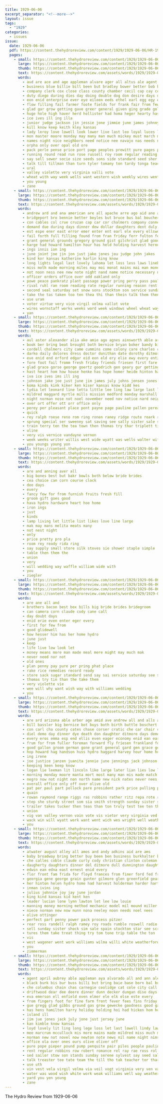 ```yaml
---
title: 1929-06-06
excerpt_separator: "<!--more-->"
layout: issue
tags:
  - "1929"
categories:
  - issues
issue:
  date: 1929-06-06
  pdf: https://content.thehydroreview.com/content/1929/1929-06-06/HR-1929-06-06.pdf
  pages:
    - small: https://content.thehydroreview.com/content/1929/1929-06-06/small/HR-1929-06-06-01.jpg
      large: https://content.thehydroreview.com/content/1929/1929-06-06/large/HR-1929-06-06-01.jpg
      thumb: https://content.thehydroreview.com/content/1929/1929-06-06/thumbnails/HR-1929-06-06-01.jpg
      text: https://content.thehydroreview.com/assets/words/1929/1929-06-06/HR-1929-06-06-01.txt
      words:
        - aud are ace and age appleman alvare ager all altus ale agent
        - business blue billie bill been but bradley bower better bob badge both boys back bertha bride burnett bills body broad bassler brown brought big billy bow best bac brides baby bruce bess bucklin boy
        - company clerk cox close class county chamber cecil cap cay course cayton can campbell cody cast cheap clyde city con caddo church cummins cash corr crease came curtain character claude cant cumins council come cot capi count comanche cost
        - duty diego during dies day doing double dog don desire days deal doris done does demand dav dairy davi deeds driftwood down duet dunn della
        - eon enid enterprise ever eye eileen eeds ethel earl egg egy every elton else eap east
        - flow filling fail farmer foote fields for frank fair from few frost friends field foot flower found felton file ford folks fore far fear friend feather frida friday
        - glad gar grow getting gave greer general given ging grade golden groom griffith glidewell garden genera good gress
        - huge hole high haver herd hollister had homa heger hearty has how herman home hens henke hydro hard human harmon house head hed hen her him hoppe held hamilton holter herbert
        - ice ives ill ing illa
        - junior judge jackson jin jessie jone jimmie june james johnny just jack
        - kill know keep keith kley kansas
        - lady leroy love lowell look lower live last leo loyal luces lin life lou list labor light leader latter legal lan let ligh lay leva little
        - mon master moore monday may many man much mickey must march mountain mash might margaret maurice miller mow masi matter made more mony market mann mcbride
        - names night nice neighbors need notice nee navajo nas needs never not nor now nim new
        - orpha only over opal old ore
        - pack perle pense price port page peoples prewitt pure pages pitzer paper power present poot pro phyllis plant pay payne pride pauline profit part palmer people per promise piece
        - running round read run rose russell roy room regular reading red rogers road roses rog rent raney
        - say sell sewer socie size seeds sons side standard seed sher san she sup such sherwood streets second sherman song sandy saturday story store sal sui show summer scout samples south struck soul stohl sue sale sito sense stead stage seon school sarr seem sheriff sam states starring sunday see strong said station seo
        - talk till tillman than turn tyler tomany ton tardy tonga teach ten then ting tail teacher tie too takes tiny town tal tender ties the thing tay tale trainer take them
        - ural
        - valley violette very virginia valli vote
        - wheat with way week wells want western wish weekly wires went wood welcome will wash west wil well work weeks wayne washita words while water wear wait was
        - you young
        - zane
    - small: https://content.thehydroreview.com/content/1929/1929-06-06/small/HR-1929-06-06-02.jpg
      large: https://content.thehydroreview.com/content/1929/1929-06-06/large/HR-1929-06-06-02.jpg
      thumb: https://content.thehydroreview.com/content/1929/1929-06-06/thumbnails/HR-1929-06-06-02.jpg
      text: https://content.thehydroreview.com/assets/words/1929/1929-06-06/HR-1929-06-06-02.txt
      words:
        - andrew ard and ana american are all apache arre ago aid ane app allis ala
        - bridgeport bro bennie better boyles but bruce bus bal boucher big bethel block bills busi been bridge bill
        - con cables col crue cruzan cap car cor chalmers company connet che cart came carter council carl cummins city character cover cousin clerk coast chas cassie can cha chinery case county crosswhite call chris current cause
        - demand due during days dinner dew dollar daughters dent duly derby day doris date doti
        - est espe ener east error emer enter ent earl ele every ellsworth
        - fail forth full filling found from fran friday ferr fulton force froese first fellows few for
        - grant general grounds gregory ground gist gilchrist glad good gaines
        - harge had howard hamilton hour has held holding harvest herndon her hydro hinton hold horse home holes him hall hudson house heater hand henty haye harris
        - ings innis ion ing
        - june joint joe jin jon just jake jones jou judge john jakes
        - kind kor kansas katherine karlin king know
        - long lights legal last lovely lahoma let loss less laws linebarger lay lines leys lydia light landon lier lindemann little lim lead large lowell
        - miss moth made morning miles may moi monat mains mai man money most mand meter mexico mayor
        - not noon ness nee new note night nand name notice necessary now
        - officer orders office over odd oakland only
        - powe peace pankratz plant passage power pring perry pass pauline poles pearl pyles people part paynes public president person pose per proper port pipes pay payment pla price
        - rival ruhl ran room reading rate regular running reason rent red rest render raetz rey
        - second seal saturday set snow sons stockton son service sunday sullens side stand sumer subject said still seven streets stamp see six south special selling stephens square ser sun street station such sum sister state shall servi
        - take the tas taken too ten thea thi than thein talk them then test
        - use uram
        - voter virtue very vice virgil velma vallot vote
        - wires wornstaff works weeks word week windows wheel wheat ways way words west wit water wire with woodward white was will western
        - yan
    - small: https://content.thehydroreview.com/content/1929/1929-06-06/small/HR-1929-06-06-03.jpg
      large: https://content.thehydroreview.com/content/1929/1929-06-06/large/HR-1929-06-06-03.jpg
      thumb: https://content.thehydroreview.com/content/1929/1929-06-06/thumbnails/HR-1929-06-06-03.jpg
      text: https://content.thehydroreview.com/assets/words/1929/1929-06-06/HR-1929-06-06-03.txt
      words:
        - aul aster alexander alia ake amie ago agnes ainsworth able are ard all aris alex and alfred alpha ana ain apache alva albert
        - book ber bring beat brought both bernice bryan boker bandy bickerstaff buyers buy braly bal baby been butler buel brother barrett business big boucher ben brecht ballew bushman better back blum bergen but bradley
        - cordell chalmers city came cummins come colony care charles caller cope clayton carpenter call carl crosswhite carly claude child chester cree cool cotton chow cha cost cedar carter carnegie custer concho cox can corn clinton
        - darko daily dolores dress doctor dunithan date dorothy ditmore daughter days day dollar dun dinner dee dave dockery din
        - eve enid end erford edgar eid eon eld ery elie ewy every entz ear eno
        - fore foot fail fromm fresh friday friends friesen first fare forest fleeman ferguson frank fam frost friend for from folks follo fau fate far fry
        - glad grace gorse george goertz goodrich gen geary gur getting gee going good
        - hast heart hom how house henke has hope homer heide hinton hater hour high henry hatfield hollister hoffman hall her harri har hydro harper head hed hole home heres hamilton herman happy had hunter homes
        - iva ice ives ims ill ing
        - johnson jake joe just june jim james july johns jensen jones jing john
        - koma kinds kink kiker ken kiser kansas know kidd kes
        - lydia let leonard line letta little lee ling law large last leola laud lila label liggett laho long lot lay louis
        - mildred maggard myrtle mills mission medford monday marshall montgomery mass man miss mound miller made members missouri mis morning may malia maynard mash more much
        - night norman nose not noel november need nov notice nard neighbor nephew newton nick north noon nims now new
        - over ort offer ott orr office only
        - perey per pleasant place pont payne page pauline pallen perea pounds pennington pound price pay pittsburg paxton pile penner present part
        - quick
        - rey ralph roese reno rom ring ronen raney ridge route roark reber race regular rest roy rowan ribe ruth rust ready res ram rand
        - sprung special ser sweeney sat saving see sally sister sale stockwell sone season shanks sell sal sunda sen store still son smith six sam stroud soon steve school seger sun silk stroke she silks surprise service sunday smiling sullivan stills sons saturday scot set spain sit
        - train terry ten the tea town then thomas try thar triplett tipton than times tha tim tor take tobe
        - uline
        - very vis vernice vanduyne vernon
        - week weeks writer willis west wide wyatt was wells walter wife william walker while will way with willoughby ward went warkentin weatherford weathers work write
        - you youngs young yon
    - small: https://content.thehydroreview.com/content/1929/1929-06-06/small/HR-1929-06-06-04.jpg
      large: https://content.thehydroreview.com/content/1929/1929-06-06/large/HR-1929-06-06-04.jpg
      thumb: https://content.thehydroreview.com/content/1929/1929-06-06/thumbnails/HR-1929-06-06-04.jpg
      text: https://content.thehydroreview.com/assets/words/1929/1929-06-06/HR-1929-06-06-04.txt
      words:
        - are and anning aver all
        - big bones best but bakr bowls both below bride brides
        - cea choice can corn course clock
        - dee days
        - every
        - fancy few for from furnish fruits fresh fill
        - groom gift goes good
        - hava hydro hardware heart hoe home
        - iron ings
        - just
        - kinds
        - lamp living let little list likes love line large
        - mak may mans melita meats many
        - not nest night
        - only
        - price pretty pro pla
        - room rey ready rida ring
        - say supply small store silk stoves sie shower staple simple
        - table then them the
        - union
        - very
        - will wedding way waffle william wide with
        - you
        - ziegler
    - small: https://content.thehydroreview.com/content/1929/1929-06-06/small/HR-1929-06-06-05.jpg
      large: https://content.thehydroreview.com/content/1929/1929-06-06/large/HR-1929-06-06-05.jpg
      thumb: https://content.thehydroreview.com/content/1929/1929-06-06/thumbnails/HR-1929-06-06-05.jpg
      text: https://content.thehydroreview.com/assets/words/1929/1929-06-06/HR-1929-06-06-05.txt
      words:
        - are ane all and
        - brothers bacon best box bills big bride brides bridegroom
        - can camera corn claude cody cane call
        - day doubt days
        - enid erie even enter eger every
        - first for few from
        - good glidewell
        - how hesser him has her home hydro
        - june just
        - keep
        - life live low look let
        - money means more man made meal mere might may much mak
        - never need nor not
        - old ones
        - plan penny pay pure per pring phat place
        - rake rice remedies record ready
        - store sack sugar standard send say sai service saturday see save satin special
        - thomas try tin than the take them
        - very violette vie
        - wee will why want wish way with williams wedding
        - you
    - small: https://content.thehydroreview.com/content/1929/1929-06-06/small/HR-1929-06-06-06.jpg
      large: https://content.thehydroreview.com/content/1929/1929-06-06/large/HR-1929-06-06-06.jpg
      thumb: https://content.thehydroreview.com/content/1929/1929-06-06/thumbnails/HR-1929-06-06-06.jpg
      text: https://content.thehydroreview.com/assets/words/1929/1929-06-06/HR-1929-06-06-06.txt
      words:
        - are ard arizona able arber age amid ave andrew all and alls alva ames
        - bill bassler big bernice bot buys both birth buttle boschert boy beams broadway bunch booker baray bennie bride body better bart back bin but brought books been bring
        - con carl cha county cates chase corser cratic che car chair card city claude coach chet chi chief comfort commander clear civil come call can cancer christine cheer cheers cake clinton
        - diel demo day dinner dye death don daughter ditmore days demoe dove done douglas
        - every eros emma esp end ellis even eager economy enid ean early
        - frum for from fuller foreman forward fly friesen frankland ford frank first full forget fig fine frost friends fisher fand
        - good gallon groom german gone grant general gard gen grace george gress gant game glen glidewell
        - hop howard hag handson huss hydro haggard harvey hour home how her hesser hing high had hubert house hattie has him hud
        - ing irene
        - joe justice janzen juanita jennie june jennings jack johnson john jessee
        - keeping keen keep know
        - logan lie leeman lit lincoln like large later lian lies low long last let learn loy longest lavy little loyal
        - morning monday moore manta mort most many man mis made match mavis mile merrill much miss marriage mand master mons masoner mason miles maa mills
        - negro now not night non north name new nick nates never nees neighbors nol
        - overall office only off over olive old
        - pat per paul part pollock pare president park price pulling piece pleasant pai packard place potter piper press plas pink
        - quain
        - rowan raymond range riggs ras robbins rather ritz repa rote ruth ralph russell ruzicka ree ren red real run
        - step she sturdy street som sia smith strength sunday sister snyder store short stange service speech six sedan see sundy sailors sol school saa shape scarth spies smart stage sylvester surprise sick son sed sea soon sellin speed sutton sun station sear seare
        - trailer takes tucker then teas than ton truly test tee ten them thon take the taney tall thoms town tosh trip tie tool
        - union
        - vig van valley vernon vain vote vis vietor very virginia ved
        - wack win will wyatt work want went wich wes wright well weather wilson week with wat weatherford war wood wells wires white winning wal walt wien was wonder
        - you
    - small: https://content.thehydroreview.com/content/1929/1929-06-06/small/HR-1929-06-06-07.jpg
      large: https://content.thehydroreview.com/content/1929/1929-06-06/large/HR-1929-06-06-07.jpg
      thumb: https://content.thehydroreview.com/content/1929/1929-06-06/thumbnails/HR-1929-06-06-07.jpg
      text: https://content.thehydroreview.com/assets/words/1929/1929-06-06/HR-1929-06-06-07.txt
      words:
        - atwater august alley all amos and andy adkins aid are ams
        - baby broadway bring better buy been ben business burkhalter bill bird bunday
        - che calles coble claude curly cody christian clinton coleman company caddo carl can cartwright cantrell christina car coupe col come city cost comfort
        - daugherty daughters dinner del ditmore dull dunnington daughter dial
        - edwin ean edna east ernest enid every
        - flor front fam frida for floyd frances from finer ford fed frank
        - georgia gene george grain gunter gilmore glen greenfield geary
        - her hinton helen hydro home had harvest holderman harder hart herbert heard hoh has
        - inman ivins ing
        - julius johnnie joy jay june jordan
        - king kind kansas kid kent ken
        - leader lucian lone lynn lawton let lee low louie
        - manning money morning method mechanic model mil mound miller meyer means mcfarlin mon martha much merman mineo mabel mcalester miss may more mur mary mash mar marjorie monday mexico
        - niece norman new now nunn nona neeley noon needs noel nees
        - olive ottinger
        - perfect part penny power pack process pitzer
        - rear ross randell ralph ramey roy roads rumble roswell radio randall rain rado
        - sell sunday sister shock sim sale spain stockton star see screen sundy sunda seay set sport stay start scott shelby shepard son saturday save she smith
        - tures them take treat thing try tom tone trip table the ton
        - vis
        - west wagoner went work williams wilma willi white weatherford want worley weeks week works wave wife walters will walker with
        - you
        - zimmerman
    - small: https://content.thehydroreview.com/content/1929/1929-06-06/small/HR-1929-06-06-08.jpg
      large: https://content.thehydroreview.com/content/1929/1929-06-06/large/HR-1929-06-06-08.jpg
      thumb: https://content.thehydroreview.com/content/1929/1929-06-06/thumbnails/HR-1929-06-06-08.jpg
      text: https://content.thehydroreview.com/assets/words/1929/1929-06-06/HR-1929-06-06-08.txt
      words:
        - agent april aubrey able appleman aya alvarado all and ann ale age aimee ach aim are ake aye
        - black burk bis bur buss billi but bring baie base born bal bush best breath behe bile baptist bot brothers buff braly binder business block bay been branson bik ball breeding
        - che columbus chain chas carnegie coolidge cat cole city call came carr catching clock class cave cence cull content can champlin cheer colony cal christian cowden canal chao cherry corn cattle cia curnutt culling
        - driftwood dear dee deere dinner dunn decker dungan dise days dye death doubt dessert daughter day davis don director
        - eva emerson ell enfield even elmer ele elk else este every
        - from fingers foot for fine farm front fever fees fins friday fell fried frazier friends fost favor frost frank flock faith fort first
        - gue gregg glad gibbs ground gas grow gewecke goodness good gales geary games grays gift gane gone
        - has hens hamilton harry holiday holding hoi had hicken hom house heger harold hand hole hare hee her haver high hardware hydro hazel how henke hen hatfield him heart hull henk heaven home holt
        - island ill
        - jim jue jones jack july jone just jersey june
        - kan kimble know kansas
        - loyd lovely lit ling long lege loss let last lowell lindy lawn little later leghorn light lem like love left large
        - mee marcrum mccullock mis more mains made mildred miss much market maw monday might most many mak masoner martha masters marriage mon martie mar moment mare may
        - norman new not novel now newton note news nil name night nims noon
        - office ola over ones ours olive oliver off
        - pure pope pieper pound pump penquite pair piles people pauline poage porch pearl proper plant paul power plenty pon phipps pie pauls phyllis president promise per page paper pack pick pee pat
        - rent regular robbins row robert romance rel ray rae ross rol reber roy room res rock reno
        - sed sailor stow son stands sunday serene sylvest say seed sale susie sea sun seek sane service servi shy september sid staples starring store sion sad sorrow silence star street sum summer sour such stires state see sam secret storm stewart speedy subject standard score swims ser saturday sterling station selling steel sick set school strain side sill shade seen sal she silo swee
        - talk treaster tee tate team the till tho tak teacher tor thar try tha tae than tom town taken tat tal thi them taylor
        - use uth
        - vin vest vela virgil velma via veil vogt virginia very ven valli
        - water was wood wish white work weak williams well way weatherford wan wert while week will with
        - yard you yen young
        - zane
---
```


The Hydro Review from 1929-06-06

<!--more-->

